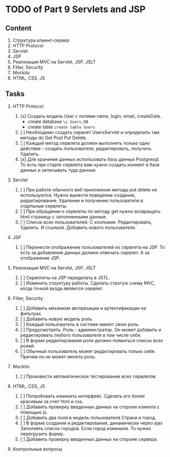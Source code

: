 # TODO of Part 9 Servlets and JSP

## Content
1. Структура клиент-сервер
2. HTTP Protocol
3. Servlet
4. JSP
5. Реализация MVC на Servlet, JSP, JSLT
6. Filter, Security
7. Mockito
8. HTML, CSS, JS

## Tasks
2. HTTP Protocol
	1. [x] Создать модель User c полями name, login, email, createDate.
	    - create database ```\c Users_DB```
	    - create table ```create table Users```
	2. [ ] Необходимо создать сервлет UsersServlet и определить там методы do Get Post Put Delete. 
	3. [ ] Каждый метод сервлета должен выполнять только одно действие - создать пользователя, редактировать, получить. Удалить.
	4. [x] Для хранения данных использовать базу данных Postgresql. То есть при старте сервлета вам нужно создать коннект в базе данных и записывать туда данные.

3. Servlet
	1. [ ] При работе обычного веб приложения методы put delete не используются. Нужно вынести поведение создание, редактирование. Удаление и получение пользователя в отдельные сервлеты.
	2. [ ] При обращении к сервлеты по методу get нужно возвращать html страницу с заполненными данные.
	3. [ ] Список всех пользователей. С кнопками. Редактировать, Удалить. И ссылкой. Добавить нового пользователя.

4. JSP
	1. [ ] Перенести отображение пользователей из сервлета на JSP. То есть за добавление данных должен отвечать сервлет. А за отображение JSP. 

5. Реализация MVC на Servlet, JSP, JSLT
	1. [ ] Скриплеты на JSP переделать в JSTL.
	2. [ ] Изменить структуру работы. Сделать строгую схему MVC, когда точкой входа является сервлет.

6. Filter, Security
	1. [ ] Добавить механизм авторизации и аутентификации на фильтрах.
	2. [ ] Добавить новую модель роль. 
	3. [ ] Каждый пользователь в системе имеют свою роль.
	4. [ ] Предусмотреть. Роль - администратор. Он может добавить и редактировать любого пользователя в том числе себя.
	5. [ ] В форме редактирования роли должен появиться список всех ролей.
	6. [ ] Обычный пользователь может редактировать только себя. Причем он не может менять роль.

7. Mockito
	1. [ ] Произвести автоматическое тестирование всех сервлетов.

8. HTML, CSS, JS
	1. [ ] Попробовать изменить интерфейс. Сделать его более красивым за счет html и css.
	2. [ ] Добавить проверку введенных данных на стороне клиента с помощью js.
	3. [ ] Добавить два поля в модель пользователя Страна и город.
	4. [ ] В форме создания и редактирования, динамически через ajax Заполнять список городов. Если город изменили. То нужно перегрузить форму.
	5. [ ] Добавить проверку введенных данных на стороне сервера.

9. Контрольные вопросы
